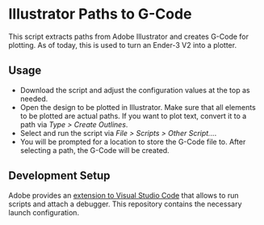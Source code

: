 # Illustrator Paths to G-Code

This script extracts paths from Adobe Illustrator and creates G-Code for plotting. As of today, this is used to turn an
Ender-3 V2 into a plotter.

## Usage

- Download the script and adjust the configuration values at the top as needed.
- Open the design to be plotted in Illustrator. Make sure that all elements to be plotted are actual paths. If you want
  to plot text, convert it to a path via *Type > Create Outlines*.
- Select and run the script via *File > Scripts > Other Script...*.
- You will be prompted for a location to store the G-Code file to. After selecting a path, the G-Code will be created.

## Development Setup

Adobe provides an [extension to Visual Studio Code](https://marketplace.visualstudio.com/items?itemName=Adobe.extendscript-debug)
that allows to run scripts and attach a debugger. This repository contains the necessary launch configuration.
